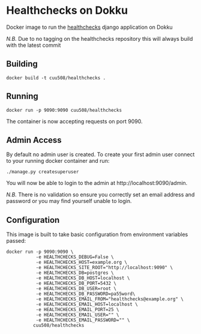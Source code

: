 Healthchecks on Dokku
=====================

Docker image to run the [healthchecks](https://github.com/healthchecks/healthchecks)
django application on Dokku

*N.B.* Due to no tagging on the healthchecks repository this will always build with the latest commit

## Building

```
docker build -t cuu508/healthchecks .
```

## Running

```
docker run -p 9090:9090 cuu508/healthchecks
```

The container is now accepting requests on port 9090.

## Admin Access

By default no admin user is created. To create your first admin user connect to your running docker container and run:

```
./manage.py createsuperuser
```

You will now be able to login to the admin at http://localhost:9090/admin.

*N.B.* There is no validation so ensure you correctly set an email address and password or you may find yourself unable to login.

## Configuration

This image is built to take basic configuration from environment variables passed:

```
docker run -p 9090:9090 \
           -e HEALTHCHECKS_DEBUG=False \
           -e HEALTHCHECKS_HOST=example.org \
           -e HEALTHCHECKS_SITE_ROOT="http://localhost:9090" \
           -e HEALTHCHECKS_DB=postgres \
           -e HEALTHCHECKS_DB_HOST=localhost \
           -e HEALTHCHECKS_DB_PORT=5432 \
           -e HEALTHCHECKS_DB_USER=root \
           -e HEALTHCHECKS_DB_PASSWORD=pa55word\
           -e HEALTHCHECKS_EMAIL_FROM="healthchecks@example.org" \
           -e HEALTHCHECKS_EMAIL_HOST=localhost \
           -e HEALTHCHECKS_EMAIL_PORT=25 \
           -e HEALTHCHECKS_EMAIL_USER="" \
           -e HEALTHCHECKS_EMAIL_PASSWORD="" \
          cuu508/healthchecks
```
